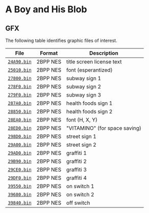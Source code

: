 # A Boy and His Blob

## GFX

The following table identifies graphic files of interest.

| File | Format | Description |
|---|---|---|
| [`24A90.bin`](24A90.bin) | 2BPP NES | title screen license text
| [`25010.bin`](25010.bin) | 2BPP NES | font (esperantized)
| [`27800.bin`](27800.bin) | 2BPP NES | subway sign 1
| [`278F0.bin`](278F0.bin) | 2BPP NES | subway sign 2
| [`279F0.bin`](279F0.bin) | 2BPP NES | subway sign 3
| [`287A0.bin`](287A0.bin) | 2BPP NES | health foods sign 1
| [`28850.bin`](28850.bin) | 2BPP NES | health foods sign 2
| [`28EA0.bin`](28EA0.bin) | 2BPP NES | font (H, X, Y)
| [`28ED0.bin`](28ED0.bin) | 2BPP NES | "VITAMINO" (for space saving)
| [`298D0.bin`](298D0.bin) | 2BPP NES | street sign 1
| [`29A00.bin`](29A00.bin) | 2BPP NES | street sign 2
| [`29AD0.bin`](29AD0.bin) | 2BPP NES | graffiti 1
| [`29B90.bin`](29B90.bin) | 2BPP NES | graffiti 2
| [`29CE0.bin`](29CE0.bin) | 2BPP NES | graffiti 3
| [`29DF0.bin`](29DF0.bin) | 2BPP NES | graffiti 4
| [`39550.bin`](39550.bin) | 2BPP NES | on switch 1
| [`39680.bin`](39680.bin) | 2BPP NES | on switch 2
| [`39840.bin`](39840.bin) | 2BPP NES | off switch

